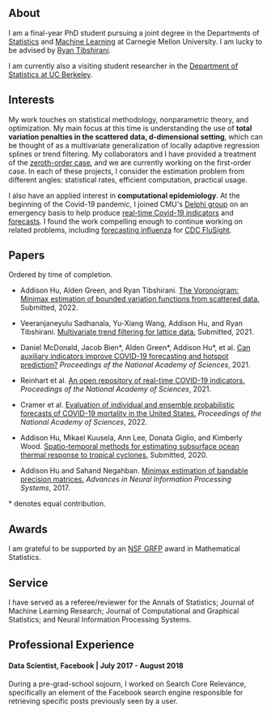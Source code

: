 ## About

I am a final-year PhD student pursuing a joint degree in the Departments
of [Statistics](https://www.cmu.edu/dietrich/statistics-datascience/index.html)
and [Machine Learning](https://www.ml.cmu.edu) at Carnegie Mellon University.
I am lucky to be advised by
[Ryan Tibshirani](https://www.stat.berkeley.edu/~ryantibs/).

I am currently also a visiting student researcher in the
[Department of Statistics at UC Berkeley](https://statistics.berkeley.edu).

## Interests

My work touches on statistical methodology, nonparametric theory, and
optimization.  My main focus at this time is understanding the use of **total
variation penalties in the scattered data, d-dimensional setting**, which can be
thought of as a multivariate generalization of locally adaptive regression
splines or trend filtering.  My collaborators and I have provided a treatment
of the [zeroth-order case](https://arxiv.org/abs/2212.14514), and we are
currently working on the first-order case.  In each of these projects, I
consider the estimation problem from different angles: statistical rates,
efficient computation, practical usage.

I also have an applied interest in **computational epidemiology**.
At the beginning of the Covid-19 pandemic, I joined CMU's
[Delphi group](https://delphi.cmu.edu) on an emergency basis
to help produce [real-time Covid-19
indicators](https://www.pnas.org/doi/full/10.1073/pnas.2111452118)
and [forecasts](https://zoltardata.com/model/307).  I found the work compelling
enough to continue working on related problems, including [forecasting
influenza](https://github.com/cdcepi/Flusight-forecast-data/tree/master/data-forecasts/CMU-TimeSeries)
for [CDC
FluSight](https://www.cdc.gov/flu/weekly/flusight/index.html).


## Papers
Ordered by time of completion.

* Addison Hu, Alden Green, and Ryan Tibshirani. 
  [The Voronoigram: Minimax estimation of bounded variation functions from scattered data.](https://arxiv.org/abs/2212.14514)
  Submitted, 2022.

* Veeranjaneyulu Sadhanala, Yu-Xiang Wang, Addison Hu, and Ryan Tibshirani. 
  [Multivariate trend filtering for lattice data.](https://arxiv.org/pdf/2112.14758) 
  Submitted, 2021.

* Daniel McDonald, Jacob Bien\*, Alden Green\*, Addison Hu\*, et al.  [Can
  auxiliary indicators improve COVID-19 forecasting and hotspot 
  prediction?](https://www.pnas.org/doi/full/10.1073/pnas.2111453118) 
  _Proceedings of the National Academy of Sciences_, 2021.

* Reinhart et al.  [An open repository of real-time COVID-19 
  indicators.](https://www.pnas.org/doi/full/10.1073/pnas.2111452118)
  _Proceedings of the National Academy of Sciences_, 2021.

* Cramer et al.  [Evaluation of individual and ensemble probabilistic 
  forecasts of COVID-19 mortality in the United
  States.](https://www.pnas.org/doi/10.1073/pnas.2113561119)
  _Proceedings of the National Academy of Sciences_, 2022.

* Addison Hu, Mikael Kuusela, Ann Lee, Donata Giglio, and Kimberly Wood. 
  [Spatio-temporal methods for estimating subsurface ocean thermal response 
  to tropical cyclones.](https://arxiv.org/abs/2012.15130)
  Submitted, 2020.
  
* Addison Hu and Sahand Negahban.  [Minimax estimation of bandable precision
  matrices.](https://arxiv.org/abs/1710.07006)  _Advances in Neural
  Information Processing Systems_, 2017.

\* denotes equal contribution.

## Awards

I am grateful to be supported by an
[NSF GRFP](https://www.nsfgrfp.org/) award in
Mathematical Statistics.

## Service

I have served as a referee/reviewer for the Annals of Statistics;
Journal of Machine Learning Research; Journal of Computational and Graphical
Statistics; and Neural Information Processing Systems.

## Professional Experience

#### **Data Scientist, Facebook** | July 2017 - August 2018
During a pre-grad-school sojourn, I worked on Search Core Relevance,
specifically an element of the Facebook search engine responsible for
retrieving specific posts previously seen by a user.

